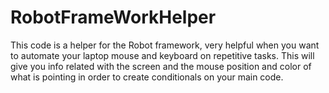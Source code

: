 # RobotFrameWorkHelper
This code is a helper for the Robot framework, very helpful when you want to automate your laptop mouse and keyboard on repetitive tasks. This will give you info related with the screen and the mouse position and color of what is pointing in order to create conditionals on your main code.



